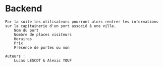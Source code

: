 # Backend
 
    Par la suite les utilisateurs pourront alors rentrer les informations sur la capitainerie d'un port associé à une ville.
        Nom du port
        Nombre de places visiteurs
        Horaires
        Prix
        Présence de portes ou non
        
    Auteurs :
        Lucas LESCOT & Alexis YOUF
